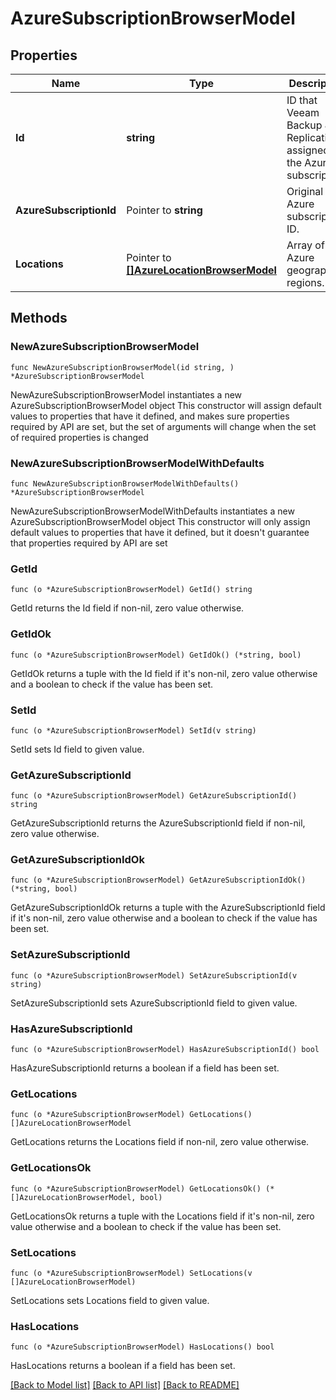 # AzureSubscriptionBrowserModel

## Properties

Name | Type | Description | Notes
------------ | ------------- | ------------- | -------------
**Id** | **string** | ID that Veeam Backup &amp; Replication assigned to the Azure subscription. | 
**AzureSubscriptionId** | Pointer to **string** | Original Azure subscription ID. | [optional] 
**Locations** | Pointer to [**[]AzureLocationBrowserModel**](AzureLocationBrowserModel.md) | Array of Azure geographic regions. | [optional] 

## Methods

### NewAzureSubscriptionBrowserModel

`func NewAzureSubscriptionBrowserModel(id string, ) *AzureSubscriptionBrowserModel`

NewAzureSubscriptionBrowserModel instantiates a new AzureSubscriptionBrowserModel object
This constructor will assign default values to properties that have it defined,
and makes sure properties required by API are set, but the set of arguments
will change when the set of required properties is changed

### NewAzureSubscriptionBrowserModelWithDefaults

`func NewAzureSubscriptionBrowserModelWithDefaults() *AzureSubscriptionBrowserModel`

NewAzureSubscriptionBrowserModelWithDefaults instantiates a new AzureSubscriptionBrowserModel object
This constructor will only assign default values to properties that have it defined,
but it doesn't guarantee that properties required by API are set

### GetId

`func (o *AzureSubscriptionBrowserModel) GetId() string`

GetId returns the Id field if non-nil, zero value otherwise.

### GetIdOk

`func (o *AzureSubscriptionBrowserModel) GetIdOk() (*string, bool)`

GetIdOk returns a tuple with the Id field if it's non-nil, zero value otherwise
and a boolean to check if the value has been set.

### SetId

`func (o *AzureSubscriptionBrowserModel) SetId(v string)`

SetId sets Id field to given value.


### GetAzureSubscriptionId

`func (o *AzureSubscriptionBrowserModel) GetAzureSubscriptionId() string`

GetAzureSubscriptionId returns the AzureSubscriptionId field if non-nil, zero value otherwise.

### GetAzureSubscriptionIdOk

`func (o *AzureSubscriptionBrowserModel) GetAzureSubscriptionIdOk() (*string, bool)`

GetAzureSubscriptionIdOk returns a tuple with the AzureSubscriptionId field if it's non-nil, zero value otherwise
and a boolean to check if the value has been set.

### SetAzureSubscriptionId

`func (o *AzureSubscriptionBrowserModel) SetAzureSubscriptionId(v string)`

SetAzureSubscriptionId sets AzureSubscriptionId field to given value.

### HasAzureSubscriptionId

`func (o *AzureSubscriptionBrowserModel) HasAzureSubscriptionId() bool`

HasAzureSubscriptionId returns a boolean if a field has been set.

### GetLocations

`func (o *AzureSubscriptionBrowserModel) GetLocations() []AzureLocationBrowserModel`

GetLocations returns the Locations field if non-nil, zero value otherwise.

### GetLocationsOk

`func (o *AzureSubscriptionBrowserModel) GetLocationsOk() (*[]AzureLocationBrowserModel, bool)`

GetLocationsOk returns a tuple with the Locations field if it's non-nil, zero value otherwise
and a boolean to check if the value has been set.

### SetLocations

`func (o *AzureSubscriptionBrowserModel) SetLocations(v []AzureLocationBrowserModel)`

SetLocations sets Locations field to given value.

### HasLocations

`func (o *AzureSubscriptionBrowserModel) HasLocations() bool`

HasLocations returns a boolean if a field has been set.


[[Back to Model list]](../README.md#documentation-for-models) [[Back to API list]](../README.md#documentation-for-api-endpoints) [[Back to README]](../README.md)



